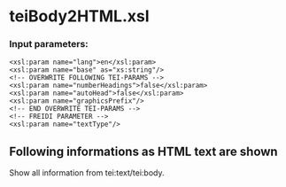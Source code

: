 # teiBody2HTML.xsl
### Input parameters:
```
<xsl:param name="lang">en</xsl:param>
<xsl:param name="base" as="xs:string"/>
<!-- OVERWRITE FOLLOWING TEI-PARAMS -->
<xsl:param name="numberHeadings">false</xsl:param>
<xsl:param name="autoHead">false</xsl:param>
<xsl:param name="graphicsPrefix"/>
<!-- END OVERWRITE TEI-PARAMS -->
<!-- FREIDI PARAMETER -->
<xsl:param name="textType"/>
```
## Following informations as HTML text are shown
Show all information from tei:text/tei:body.

